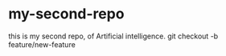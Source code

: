 # my-second-repo
this is my second repo, of Artificial intelligence.
git checkout -b feature/new-feature
